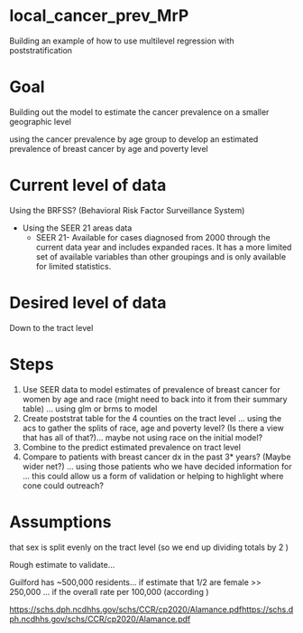 # local_cancer_prev_MrP
Building an example of how to use multilevel regression with poststratification 


# Goal  

Building out the model to estimate the cancer prevalence on a smaller geographic level

using the cancer prevalence by age group to develop an estimated prevalence of breast cancer by age and poverty level


# Current level of data  

Using the BRFSS? (Behavioral Risk Factor Surveillance System)

* Using the SEER 21 areas data
    * SEER 21- Available for cases diagnosed from 2000 through the current data year and includes expanded races.  It has a more limited set of available variables than other groupings and is only available for limited statistics.

# Desired level of data

Down to the tract level

# Steps

1. Use SEER data to model estimates of prevalence of breast cancer for women by age and race (might need to back into it from their summary table)
... using glm or brms to model
2. Create poststrat table for the 4 counties on the tract level
... using the acs to gather the splits of race,  age and poverty level? (Is there a view that has all of that?)... maybe not using race on the initial model?
3. Combine to the predict estimated prevalence on tract level
4. Compare to patients with breast cancer dx in the past 3* years? (Maybe wider net?)
... using those patients who we have decided information for
... this could allow us a form of validation or helping to highlight where cone could outreach?



# Assumptions

that sex is split evenly on the tract level (so we end up dividing totals by 2 )



Rough estimate to validate...

Guilford has ~500,000 residents... if estimate that 1/2 are female >> 250,000 ... if the overall rate per 100,000 (according )



https://schs.dph.ncdhhs.gov/schs/CCR/cp2020/Alamance.pdfhttps://schs.dph.ncdhhs.gov/schs/CCR/cp2020/Alamance.pdf


